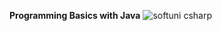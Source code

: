 **Programming Basics with Java**
![softuni csharp](https://user-images.githubusercontent.com/20492752/42223023-6ff5cab4-7edf-11e8-9505-4b6d89ae9228.png)
